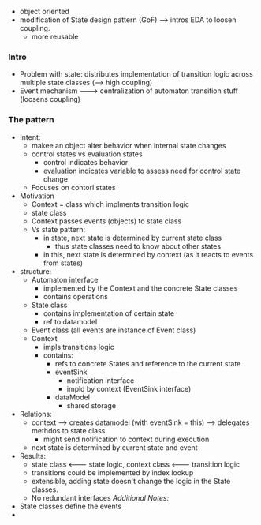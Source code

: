 - object oriented
- modification of State design pattern (GoF) --> intros EDA to loosen coupling.
	- more reusable
### Intro
- Problem with state: distributes implementation of transition logic across multiple state classes (--> high coupling)
- Event mechanism ---> centralization of automaton transition stuff (loosens coupling)

### The pattern
- Intent:
	- makee an object alter behavior when internal state changes
	- control states vs evaluation states
		- control indicates behavior
		- evaluation indicates variable to assess need for control state change
	- Focuses on contorl states
- Motivation
	- Context = class which implments transition logic
	- state class
	- Context passes events (objects) to state class
	- Vs state pattern:
		- in state, next state is determined by current state class
			- thus state classes need to know about other states
		- in this, next state is determined by context (as it reacts to events from states)
- structure:
	- Automaton interface 
		- implemented by the Context and the concrete State classes
		- contains operations
	- State class
		- contains implementation of certain state
		- ref to datamodel
	- Event class (all events are instance of Event class)
	- Context 
		- impls transitions logic
		- contains:
			- refs to concrete States and reference to the current state 
			- eventSink
				- notification interface
				- impld by context  (EventSink interface)
			- dataModel
				- shared storage
- Relations:
	- context --> creates datamodel (with eventSink = this) --> delegates methdos to state class 
		- might send notification to context during execution
	- next state is determined by current state and event
- Results:
	- state class <--- state logic, context class <--- transition logic 
	- transitions could be implemented by index lookup
	- extensible, adding state doesn't change the logic in the State classes. 
	- No redundant interfaces
*Additional Notes:*
- State classes define the events 
- 